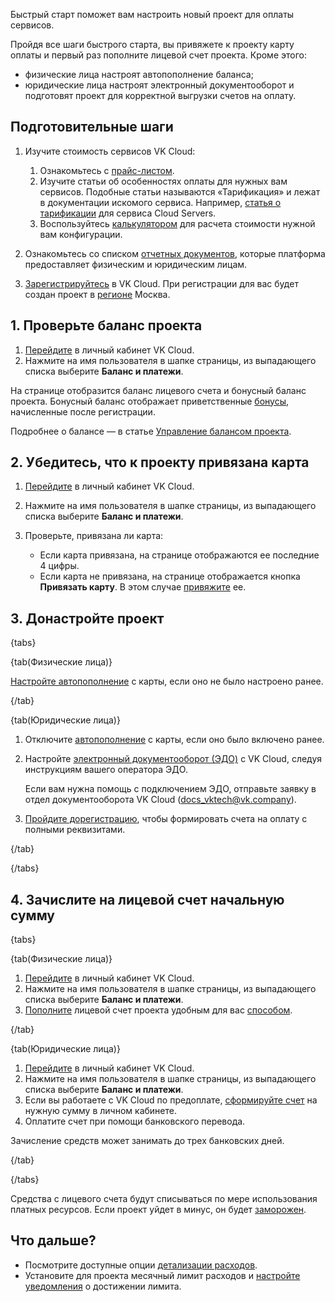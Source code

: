 Быстрый старт поможет вам настроить новый проект для оплаты сервисов.

Пройдя все шаги быстрого старта, вы привяжете к проекту карту оплаты и первый раз пополните лицевой счет проекта. Кроме этого:

- физические лица настроят автопополнение баланса;
- юридические лица настроят электронный документооборот и подготовят проект для корректной выгрузки счетов на оплату.

## Подготовительные шаги

1. Изучите стоимость сервисов VK Cloud:

   1. Ознакомьтесь с [прайс-листом](https://cloud.vk.com/pricelist/).
   1. Изучите статьи об особенностях оплаты для нужных вам сервисов. Подобные статьи называются «Тарификация» и лежат в документации искомого сервиса. Например, [статья о тарификации](/ru/computing/iaas/tariffication) для сервиса Cloud Servers.
   1. Воспользуйтесь [калькулятором](https://cloud.vk.com/pricing) для расчета стоимости нужной вам конфигурации.

1. Ознакомьтесь со списком [отчетных документов](../concepts/report), которые платформа предоставляет физическим и юридическим лицам.
1. [Зарегистрируйтесь](/ru/intro/start/account-registration) в VK Cloud. При регистрации для вас будет создан проект в [регионе](/ru/tools-for-using-services/account/concepts/regions) Москва.

## 1. Проверьте баланс проекта

1. [Перейдите](https://msk.cloud.vk.com/app/) в личный кабинет VK Cloud.
1. Нажмите на имя пользователя в шапке страницы, из выпадающего списка выберите **Баланс и платежи**.

На странице отобразится баланс лицевого счета и бонусный баланс проекта. Бонусный баланс отображает приветственные [бонусы](../concepts/balance#bonuses), начисленные после регистрации.

Подробнее о балансе — в статье [Управление балансом проекта](../instructions/payment).

## 2. Убедитесь, что к проекту привязана карта

1. [Перейдите](https://msk.cloud.vk.com/app/) в личный кабинет VK Cloud.
1. Нажмите на имя пользователя в шапке страницы, из выпадающего списка выберите **Баланс и платежи**.
1. Проверьте, привязана ли карта:

   - Если карта привязана, на странице отображаются ее последние 4 цифры.
   - Если карта не привязана, на странице отображается кнопка **Привязать карту**. В этом случае [привяжите](../instructions/add-card#privyazat_kartu) ее.

## 3. Донастройте проект

{tabs}

{tab(Физические лица)}

[Настройте автопополнение](../instructions/add-card#nastroit_avtopopolnenie) с карты, если оно не было настроено ранее.

{/tab}

{tab(Юридические лица)}

1. Отключите [автопополнение](../instructions/add-card#nastroit_avtopopolnenie) с карты, если оно было включено ранее.
1. Настройте [электронный документооборот (ЭДО)](../concepts/report#edm) с VK Cloud, следуя инструкциям вашего оператора ЭДО.

   Если вам нужна помощь с подключением ЭДО, отправьте заявку в отдел документооборота VK Cloud (docs_vktech@vk.company).

1. [Пройдите дорегистрацию](/ru/intro/billing/instructions/corporate#doregistraciya_yul), чтобы формировать счета на оплату с полными реквизитами.

{/tab}

{/tabs}

## 4. Зачислите на лицевой счет начальную сумму

{tabs}

{tab(Физические лица)}

1. [Перейдите](https://msk.cloud.vk.com/app/) в личный кабинет VK Cloud.
1. Нажмите на имя пользователя в шапке страницы, из выпадающего списка выберите **Баланс и платежи**.
1. [Пополните](../instructions/payment#vnesenie_sredstv) лицевой счет проекта удобным для вас [способом](../concepts/payment-methods).

{/tab}

{tab(Юридические лица)}

1. [Перейдите](https://msk.cloud.vk.com/app/) в личный кабинет VK Cloud.
1. Нажмите на имя пользователя в шапке страницы, из выпадающего списка выберите **Баланс и платежи**.
1. Если вы работаете с VK Cloud по предоплате, [сформируйте счет](../instructions/bill-generation) на нужную сумму в личном кабинете.
1. Оплатите счет при помощи банковского перевода.

Зачисление средств может занимать до трех банковских дней.

{/tab}

{/tabs}

Средства с лицевого счета будут списываться по мере использования платных ресурсов. Если проект уйдет в минус, он будет [заморожен](/ru/tools-for-using-services/account/concepts/projects#avtomaticheskaya_zamorozka_proekta).

## Что дальше?

- Посмотрите доступные опции [детализации расходов](../instructions/detail).
- Установите для проекта месячный лимит расходов и [настройте уведомления](../instructions/payment#uvedomleniya_o_rashodah) о достижении лимита.
